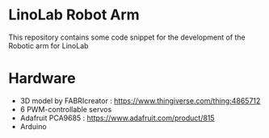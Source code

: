 # LinoLab Robot Arm

This repository contains some code snippet for the development of the Robotic arm for LinoLab



# Hardware
- 3D model by FABRIcreator : https://www.thingiverse.com/thing:4865712
- 6 PWM-controllable servos
- Adafruit PCA9685 : https://www.adafruit.com/product/815
- Arduino
